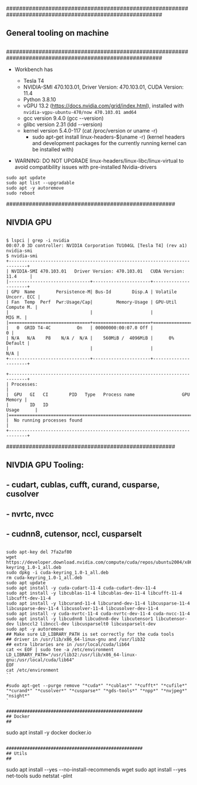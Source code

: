 ########################################################################################################
## General tooling on machine
## 
########################################################################################################

- Workbench has 
    - Tesla T4
    - NVIDIA-SMI 470.103.01, Driver Version: 470.103.01, CUDA Version: 11.4
    - Python 3.8.10
    - vGPU 13.2 (https://docs.nvidia.com/grid/index.html), installed with `nvidia-vgpu-ubuntu-470/now 470.103.01 amd64`
    - gcc version 9.4.0 (gcc --version)
    - glibc version 2.31 (ldd --version)
    - kernel version 5.4.0-117 (cat /proc/version or uname -r)
        - sudo apt-get install linux-headers-$(uname -r) (kernel headers and development packages for the currently running kernel can be installed with)


- WARNING: DO NOT UPGRADE linux-headers/linux-libc/linux-virtual to avoid compatibility issues with pre-installed Nvidia-drivers

```{bash}
sudo apt update
sudo apt list --upgradable
sudo apt -y autoremove
sudo reboot
```

####################################################
## NIVDIA GPU
## 

```{bash}
$ lspci | grep -i nvidia
00:07.0 3D controller: NVIDIA Corporation TU104GL [Tesla T4] (rev a1)
nvidia-smi
$ nvidia-smi
+-----------------------------------------------------------------------------+
| NVIDIA-SMI 470.103.01   Driver Version: 470.103.01   CUDA Version: 11.4     |
|-------------------------------+----------------------+----------------------+
| GPU  Name        Persistence-M| Bus-Id        Disp.A | Volatile Uncorr. ECC |
| Fan  Temp  Perf  Pwr:Usage/Cap|         Memory-Usage | GPU-Util  Compute M. |
|                               |                      |               MIG M. |
|===============================+======================+======================|
|   0  GRID T4-4C          On   | 00000000:00:07.0 Off |                    0 |
| N/A   N/A    P8    N/A /  N/A |    560MiB /  4096MiB |      0%      Default |
|                               |                      |                  N/A |
+-------------------------------+----------------------+----------------------+

+-----------------------------------------------------------------------------+
| Processes:                                                                  |
|  GPU   GI   CI        PID   Type   Process name                  GPU Memory |
|        ID   ID                                                   Usage      |
|=============================================================================|
|  No running processes found                                                 |
+-----------------------------------------------------------------------------+
```

####################################################
## NIVDIA GPU Tooling:
##   - cudart, cublas, cufft, curand, cusparse, cusolver
##   - nvrtc, nvcc
##   - cudnn8, cutensor, nccl, cusparselt
## 

```
sudo apt-key del 7fa2af80
wget https://developer.download.nvidia.com/compute/cuda/repos/ubuntu2004/x86_64/cuda-keyring_1.0-1_all.deb
sudo dpkg -i cuda-keyring_1.0-1_all.deb
rm cuda-keyring_1.0-1_all.deb
sudo apt update
sudo apt install -y cuda-cudart-11-4 cuda-cudart-dev-11-4 
sudo apt install -y libcublas-11-4 libcublas-dev-11-4 libcufft-11-4 libcufft-dev-11-4 
sudo apt install -y libcurand-11-4 libcurand-dev-11-4 libcusparse-11-4 libcusparse-dev-11-4 libcusolver-11-4 libcusolver-dev-11-4 
sudo apt install -y cuda-nvrtc-11-4 cuda-nvrtc-dev-11-4 cuda-nvcc-11-4
sudo apt install -y libcudnn8 libcudnn8-dev libcutensor1 libcutensor-dev libnccl2 libnccl-dev libcusparselt0 libcusparselt-dev
sudo apt -y autoremove
## Make sure LD_LIBRARY_PATH is set correctly for the cuda tools
## driver in /usr/lib/x86_64-linux-gnu and /usr/lib32
## extra libraries are in /usr/local/cuda/lib64
cat << EOF | sudo tee -a /etc/environment
LD_LIBRARY_PATH="/usr/lib32:/usr/lib/x86_64-linux-gnu:/usr/local/cuda/lib64"
EOF
cat /etc/environment
``

#sudo apt-get --purge remove "*cuda*" "*cublas*" "*cufft*" "*cufile*" "*curand*" "*cusolver*" "*cusparse*" "*gds-tools*" "*npp*" "*nvjpeg*" "nsight*" 
`

####################################################
## Docker
## 

```
sudo apt install -y docker docker.io
```

####################################################
## Utils
## 

```
sudo apt install --yes --no-install-recommends wget
sudo apt install --yes net-tools
sudo netstat -plnt
```
